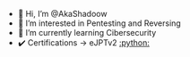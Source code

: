 - 👋 Hi, I’m @AkaShadoow
- 👀 I’m interested in Pentesting and Reversing
- 🌱 I’m currently learning Cibersecurity
- ✔️ Certifications -> eJPTv2
[:python:](https://upload.wikimedia.org/wikipedia/commons/thumb/c/c3/Python-logo-notext.svg/1869px-Python-logo-notext.svg.png)
<!---
AkaShadoow/AkaShadoow is a ✨ special ✨ repository because its `README.md` (this file) appears on your GitHub profile.
You can click the Preview link to take a look at your changes.
--->
